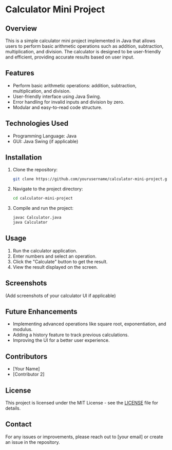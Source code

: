 # Calculator Mini Project

## Overview
This is a simple calculator mini project implemented in Java that allows users to perform basic arithmetic operations such as addition, subtraction, multiplication, and division. The calculator is designed to be user-friendly and efficient, providing accurate results based on user input.

## Features
- Perform basic arithmetic operations: addition, subtraction, multiplication, and division.
- User-friendly interface using Java Swing.
- Error handling for invalid inputs and division by zero.
- Modular and easy-to-read code structure.

## Technologies Used
- Programming Language: Java
- GUI: Java Swing (if applicable)

## Installation
1. Clone the repository:
   ```sh
   git clone https://github.com/yourusername/calculator-mini-project.git
   ```
2. Navigate to the project directory:
   ```sh
   cd calculator-mini-project
   ```
3. Compile and run the project:
   ```sh
   javac Calculator.java
   java Calculator
   ```

## Usage
1. Run the calculator application.
2. Enter numbers and select an operation.
3. Click the "Calculate" button to get the result.
4. View the result displayed on the screen.

## Screenshots
(Add screenshots of your calculator UI if applicable)

## Future Enhancements
- Implementing advanced operations like square root, exponentiation, and modulus.
- Adding a history feature to track previous calculations.
- Improving the UI for a better user experience.

## Contributors
- [Your Name]
- [Contributor 2]

## License
This project is licensed under the MIT License - see the [LICENSE](LICENSE) file for details.

## Contact
For any issues or improvements, please reach out to [your email] or create an issue in the repository.

